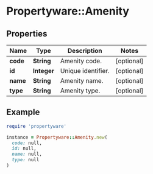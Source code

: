 # Propertyware::Amenity

## Properties

| Name | Type | Description | Notes |
| ---- | ---- | ----------- | ----- |
| **code** | **String** | Amenity code. | [optional] |
| **id** | **Integer** | Unique identifier. | [optional] |
| **name** | **String** | Amenity name. | [optional] |
| **type** | **String** | Amenity type. | [optional] |

## Example

```ruby
require 'propertyware'

instance = Propertyware::Amenity.new(
  code: null,
  id: null,
  name: null,
  type: null
)
```

